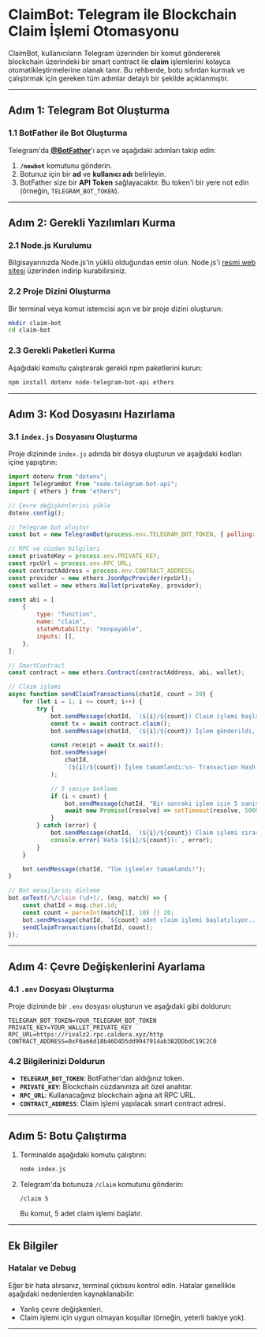 # ClaimBot: Telegram ile Blockchain Claim İşlemi Otomasyonu

ClaimBot, kullanıcıların Telegram üzerinden bir komut göndererek blockchain üzerindeki bir smart contract ile **claim** işlemlerini kolayca otomatikleştirmelerine olanak tanır. Bu rehberde, botu sıfırdan kurmak ve çalıştırmak için gereken tüm adımlar detaylı bir şekilde açıklanmıştır.

---

## **Adım 1: Telegram Bot Oluşturma**

### **1.1 BotFather ile Bot Oluşturma**
Telegram'da **[@BotFather](https://t.me/botfather)**'ı açın ve aşağıdaki adımları takip edin:
1. **`/newbot`** komutunu gönderin.
2. Botunuz için bir **ad** ve **kullanıcı adı** belirleyin.
3. BotFather size bir **API Token** sağlayacaktır. Bu token'i bir yere not edin (örneğin, `TELEGRAM_BOT_TOKEN`).

---

## **Adım 2: Gerekli Yazılımları Kurma**

### **2.1 Node.js Kurulumu**
Bilgisayarınızda Node.js'in yüklü olduğundan emin olun. Node.js'i [resmi web sitesi](https://nodejs.org) üzerinden indirip kurabilirsiniz.

### **2.2 Proje Dizini Oluşturma**
Bir terminal veya komut istemcisi açın ve bir proje dizini oluşturun:
```bash
mkdir claim-bot
cd claim-bot
```

### **2.3 Gerekli Paketleri Kurma**
Aşağıdaki komutu çalıştırarak gerekli npm paketlerini kurun:
```bash
npm install dotenv node-telegram-bot-api ethers
```

---

## **Adım 3: Kod Dosyasını Hazırlama**

### **3.1 `index.js` Dosyasını Oluşturma**
Proje dizininde `index.js` adında bir dosya oluşturun ve aşağıdaki kodları içine yapıştırın:

```javascript
import dotenv from "dotenv";
import TelegramBot from "node-telegram-bot-api";
import { ethers } from "ethers";

// Çevre değişkenlerini yükle
dotenv.config();

// Telegram bot oluştur
const bot = new TelegramBot(process.env.TELEGRAM_BOT_TOKEN, { polling: true });

// RPC ve cüzdan bilgileri
const privateKey = process.env.PRIVATE_KEY;
const rpcUrl = process.env.RPC_URL;
const contractAddress = process.env.CONTRACT_ADDRESS;
const provider = new ethers.JsonRpcProvider(rpcUrl);
const wallet = new ethers.Wallet(privateKey, provider);

const abi = [
    {
        type: "function",
        name: "claim",
        stateMutability: "nonpayable",
        inputs: [],
    },
];

// SmartContract
const contract = new ethers.Contract(contractAddress, abi, wallet);

// Claim işlemi
async function sendClaimTransactions(chatId, count = 20) {
    for (let i = 1; i <= count; i++) {
        try {
            bot.sendMessage(chatId, `(${i}/${count}) Claim işlemi başlatılıyor...`);
            const tx = await contract.claim();
            bot.sendMessage(chatId, `(${i}/${count}) İşlem gönderildi, transaction hash: ${tx.hash}`);

            const receipt = await tx.wait();
            bot.sendMessage(
                chatId,
                `(${i}/${count}) İşlem tamamlandı:\n- Transaction Hash: ${receipt.transactionHash}\n- Block Number: ${receipt.blockNumber}\n- Gas Used: ${receipt.gasUsed}`
            );

            // 5 saniye bekleme
            if (i < count) {
                bot.sendMessage(chatId, "Bir sonraki işlem için 5 saniye bekleniyor...");
                await new Promise((resolve) => setTimeout(resolve, 5000));
            }
        } catch (error) {
            bot.sendMessage(chatId, `(${i}/${count}) Claim işlemi sırasında hata oluştu: ${error.message}`);
            console.error(`Hata (${i}/${count}):`, error);
        }
    }

    bot.sendMessage(chatId, "Tüm işlemler tamamlandı!");
}

// Bot mesajlarını dinleme
bot.onText(/\/claim (\d+)/, (msg, match) => {
    const chatId = msg.chat.id;
    const count = parseInt(match[1], 10) || 20;
    bot.sendMessage(chatId, `${count} adet claim işlemi başlatılıyor...`);
    sendClaimTransactions(chatId, count);
});
```

---

## **Adım 4: Çevre Değişkenlerini Ayarlama**

### **4.1 `.env` Dosyası Oluşturma**
Proje dizininde bir `.env` dosyası oluşturun ve aşağıdaki gibi doldurun:
```env
TELEGRAM_BOT_TOKEN=YOUR_TELEGRAM_BOT_TOKEN
PRIVATE_KEY=YOUR_WALLET_PRIVATE_KEY
RPC_URL=https://rivalz2.rpc.caldera.xyz/http
CONTRACT_ADDRESS=0xF0a66d18b46D4D5dd9947914ab3B2DDbdC19C2C0
```

### **4.2 Bilgilerinizi Doldurun**
- **`TELEGRAM_BOT_TOKEN`**: BotFather'dan aldığınız token.
- **`PRIVATE_KEY`**: Blockchain cüzdanınıza ait özel anahtar.
- **`RPC_URL`**: Kullanacağınız blockchain ağına ait RPC URL.
- **`CONTRACT_ADDRESS`**: Claim işlemi yapılacak smart contract adresi.

---

## **Adım 5: Botu Çalıştırma**

1. Terminalde aşağıdaki komutu çalıştırın:
   ```bash
   node index.js
   ```

2. Telegram'da botunuza `/claim` komutunu gönderin:
   ```text
   /claim 5
   ```
   Bu komut, 5 adet claim işlemi başlatır.

---

## **Ek Bilgiler**

### **Hatalar ve Debug**
Eğer bir hata alırsanız, terminal çıktısını kontrol edin. Hatalar genellikle aşağıdaki nedenlerden kaynaklanabilir:
- Yanlış çevre değişkenleri.
- Claim işlemi için uygun olmayan koşullar (örneğin, yeterli bakiye yok).

---
